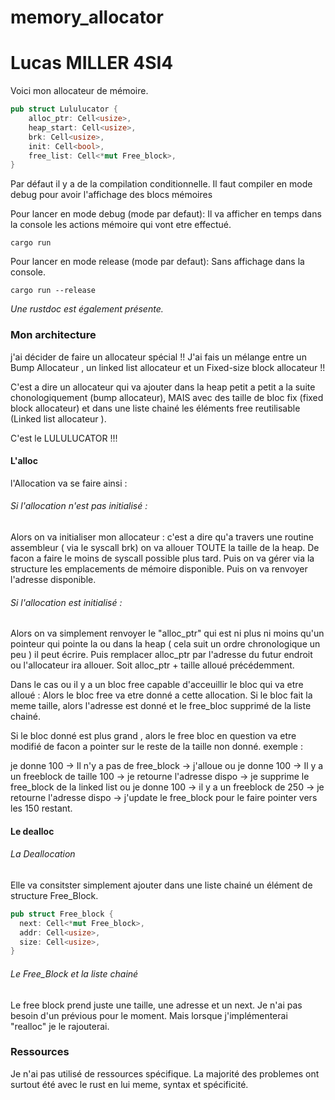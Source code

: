# memory_allocator

# Lucas MILLER 4SI4

Voici mon allocateur de mémoire.

```rust
pub struct Lululucator {
    alloc_ptr: Cell<usize>,
    heap_start: Cell<usize>,
    brk: Cell<usize>,
    init: Cell<bool>,
    free_list: Cell<*mut Free_block>,
}

```

Par défaut il y a de la compilation conditionnelle.
Il faut compiler en mode debug pour avoir l'affichage des blocs mémoires

Pour lancer en mode debug (mode par defaut): 
Il va afficher en temps dans la console les actions mémoire qui vont etre effectué.
```
cargo run
```

Pour lancer en mode release (mode par defaut):
Sans affichage dans la console.
```
cargo run --release
```
*Une rustdoc est également présente.*

### Mon architecture
j'ai décider de faire un allocateur spécial !! 
J'ai fais un mélange entre un Bump Allocateur , un linked list allocateur et un Fixed-size block allocateur !! 

C'est a dire un allocateur qui va ajouter dans la heap petit a petit a la suite chonologiquement (bump allocateur), MAIS avec des taille de bloc fix (fixed block allocateur) et dans une liste chainé les éléments free reutilisable (Linked list allocateur ).

C'est le LULULUCATOR !!!

#### L'alloc 

  l'Allocation va se faire ainsi :

###### Si l'allocation n'est pas initialisé : 

  Alors on va initialiser mon allocateur : 
c'est a dire qu'a travers une routine assembleur ( via le syscall brk) on va allouer TOUTE la taille de la heap. De facon a faire le moins de syscall possible plus tard. 
Puis on va gérer via la structure les emplacements de mémoire disponible. 
Puis on va renvoyer l'adresse disponible. 

###### Si l'allocation est initialisé : 

  Alors on va simplement renvoyer le "alloc_ptr" qui est ni plus ni moins qu'un pointeur qui pointe la ou dans la heap ( cela suit un ordre chronologique un peu ) il peut écrire. 
Puis remplacer alloc_ptr par l'adresse du futur endroit ou l'allocateur ira allouer. Soit alloc_ptr + taille alloué précédemment. 

Dans le cas ou il y a un bloc free capable d'acceuillir le bloc qui va etre alloué : 
Alors le bloc free va etre donné a cette allocation. 
Si le bloc fait la meme taille, alors l'adresse est donné et le free_bloc supprimé de la liste chainé. 

Si le bloc donné est plus grand , alors le free bloc en question va etre modifié de facon a pointer sur le reste de la taille non donné.
exemple : 

je donne 100 -> Il n'y a pas de free_block -> j'alloue
ou 
je donne 100 -> Il y a un freeblock de taille 100 -> je retourne l'adresse dispo -> je supprime le free_block de la linked list
ou 
je donne 100 -> il y a un freeblock de 250 -> je retourne l'adresse dispo -> j'update le free_block pour le faire pointer vers les 150 restant. 


#### Le dealloc

###### La Deallocation  
  Elle va consitster simplement ajouter dans une liste chainé un élément de structure Free_Block.

  ```rust
pub struct Free_block {
    next: Cell<*mut Free_block>,
    addr: Cell<usize>,
    size: Cell<usize>,
}

```


###### Le Free_Block et la liste chainé  
Le free block prend juste une taille, une adresse et un next.
Je n'ai pas besoin d'un prévious pour le moment. 
Mais lorsque j'implémenterai "realloc" je le rajouterai. 


### Ressources

Je n'ai pas utilisé de ressources spécifique. La majorité des problemes ont surtout été avec le rust en lui meme, syntax et spécificité. 




